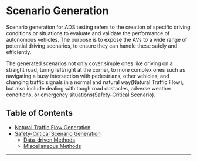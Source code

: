 # Scenario Generation 

Scenario generation for ADS testing refers to the creation of specific driving conditions or situations to evaluate and validate the performance of autonomous vehicles. The purpose is to expose the AVs to a wide range of potential driving scenarios, to ensure they can handle these safely and efficiently.

The generated scenarios not only cover simple ones like driving on a straight road, turing left/right at the corner, to more complex ones such as navigating a busy intersection with pedestrians, other vehicles, and changing traffic signals in a normal and natural way(Natural Traffic Flow), but also include dealing with tough road obstacles, adverse weather conditions, or emergency situations(Safety-Critical Scenario). 



## Table of Contents
* [Natural Traffic Flow Generation](traffic_flow/README.md)
* [Safety-Critical Scenario Generation](SCSG/README.md)
  * [Data-driven Methods](SCSG/data_driven/README.md)
  * [Miscellaneous Methods](SCSG/miscellaneous/README.md)

---

